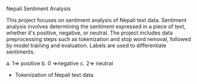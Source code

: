Nepali Sentiment Analysis

This project focuses on sentiment analysis of Nepali text data. Sentiment analysis involves determining the sentiment expressed in a piece of text, whether it's positive, negative, or neutral. The project includes data preprocessing steps such as tokenization and stop word removal, followed by model training and evaluation.
Labels are used to differentiate sentiments.

a. 1=> positive
b. 0 =>negative 
c. 2=> neutral


- Tokenization of Nepali text data

